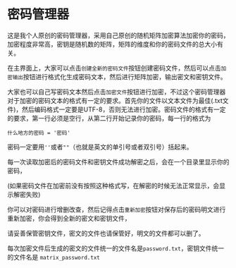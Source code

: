 # 密码管理器

这是我个人原创的密码管理器，采用自己原创的随机矩阵加密算法加密你的密码，加密程度非常高，密钥是随机数的矩阵，矩阵的维度和你的密码文件的总大小有关。

在主界面上，大家可以点击`创建全新的密码文件`按钮创建密码文件，然后可以点击`加密输出`按钮进行格式化生成密码文本，然后进行矩阵加密，输出密文和密钥文件。  

大家也可以自己写密码文本然后点击`加密文件`按钮进行加密，不过这个密码管理器对于加密的密码文本的格式有一定的要求。首先你的文件以文本文件为最佳(.txt文件)，然后编码格式一定要是UTF-8，否则无法进行加密。密码文件的格式有一定的要求，第一行必须是空行，从第二行开始记录你的密码，每一行的格式为

```
什么地方的密码 = '密码'
```

密码一定要用`''`或者`""`（也就是英文的单引号或者双引号）括起来。  

每一次读取加密后的密码文件和密钥文件成功解密之后，会在一个目录里显示你的密码，  

(如果密码文件在加密前没有按照这种格式写，在解密的时候无法正常显示，会显示解密失败)  

你可以对密码进行增删改查，然后记得点击`重新加密`按钮对保存后的密码明文进行重新加密，你会得到全新的密文和密钥文件，  

请妥善保管密钥文件，密文的文件也请保管好，明文的文件都可以删了。  

每次加密文件后生成的密文的文件统一的文件名是`password.txt`，密钥文件统一的文件名是  `matrix_password.txt`

